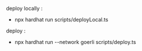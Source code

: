 deploy locally :

- npx hardhat run scripts/deployLocal.ts

deploy :

- npx hardhat run --network goerli scripts/deploy.ts
